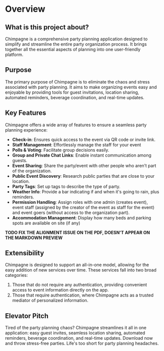 # Overview

## What is this project about?

Chimpagne is a comprehensive party planning application designed to simplify and streamline the entire party organization process. It brings together all the essential aspects of planning into one user-friendly platform.

## Purpose

The primary purpose of Chimpagne is to eliminate the chaos and stress associated with party planning. It aims to make organizing events easy and enjoyable by providing tools for guest invitations, location sharing, automated reminders, beverage coordination, and real-time updates.

## Key Features

Chimpagne offers a wide array of features to ensure a seamless party planning experience:
- **Check-in**: Ensures quick access to the event via QR code or invite link.
- **Staff Management**: Effortlessly manage the staff for your event
- **Polls & Voting**: Facilitate group decisions easily.
- **Group and Private Chat Links**: Enable instant communication among guests.
- **Event Sharing**: Share the party/event with other people who aren’t part of the organization.
- **Public Event Discovery**: Research public parties that are close to your location.
- **Party Tags**: Set up tags to describe the type of party.
- **Weather Info**: Provide a bar indicating if and when it's going to rain, plus reminders.
- **Permission Handling**: Assign roles with one admin (creates event), event staff (assigned by the creator of the event as staff for the event) and event goers (without access to the organization part).
- **Accommodation Management**: Display how many beds and parking spots are available on site (if any)

**TODO FIX THE ALIGNMENT ISSUE ON THE PDF, DOESN'T APPEAR ON THE MARKDOWN PREVIEW**

## Extensibility

Chimpagne is designed to support an all-in-one model, allowing for the easy addition of new services over time. These services fall into two broad categories: 
1. Those that do not require any authentication, providing convenient access to event information directly on the app.
2. Those that require authentication, where Chimpagne acts as a trusted mediator of personalized information.

## Elevator Pitch

Tired of the party planning chaos? Chimpagne streamlines it all in one application: easy guest invites, seamless location sharing, automated reminders, beverage coordination, and real-time updates. Download now and throw stress-free parties. Life's too short for party planning headaches.